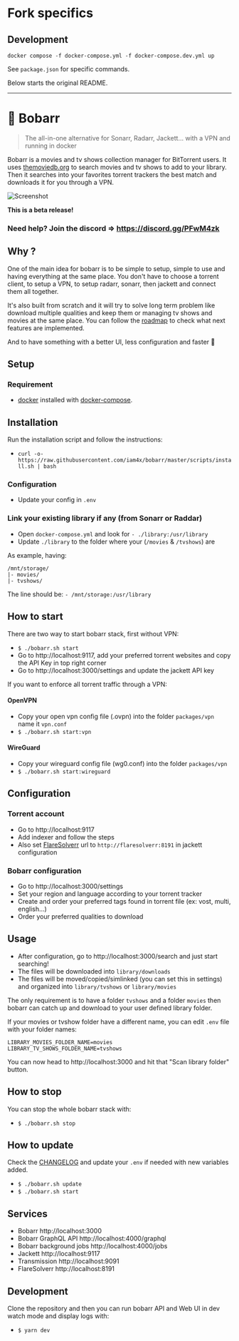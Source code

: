# Fork specifics

## Development

```shell
docker compose -f docker-compose.yml -f docker-compose.dev.yml up
```

See `package.json` for specific commands.

Below starts the original README.

---



# 🍿 Bobarr
> The all-in-one alternative for Sonarr, Radarr, Jackett... with a VPN and running in docker

Bobarr is a movies and tv shows collection manager for BitTorrent users. It uses [themoviedb.org](https://www.themoviedb.org/) to search movies and tv shows to add to your library. Then it searches into your favorites torrent trackers the best match and downloads it for you through a VPN.

![Screenshot](./screenshot.png)

**This is a beta release!**

### Need help? Join the discord => https://discord.gg/PFwM4zk

## Why ?

One of the main idea for bobarr is to be simple to setup, simple to use and having everything at the same place.
You don't have to choose a torrent client, to setup a VPN, to setup radarr, sonarr, then jackett and connect them all together.

It's also built from scratch and it will try to solve long term problem like download multiple qualities and keep them or managing tv shows and movies at the same place.
You can follow the [roadmap](https://github.com/iam4x/bobarr/projects/1) to check what next features are implemented.

And to have something with a better UI, less configuration and faster 🚀

## Setup

### Requirement

* [docker](https://get.docker.com/) installed with [docker-compose](https://docs.docker.com/compose/install/).

## Installation

Run the installation script and follow the instructions:
* `curl -o- https://raw.githubusercontent.com/iam4x/bobarr/master/scripts/install.sh | bash`

### Configuration

* Update your config in `.env`

### Link your existing library if any (from Sonarr or Raddar)

* Open `docker-compose.yml` and look for `- ./library:/usr/library`
* Update `./library` to the folder where your (`/movies` & `/tvshows`) are

As example, having:
```
/mnt/storage/
|- movies/
|- tvshows/
```
The line should be: `- /mnt/storage:/usr/library`


## How to start

There are two way to start bobarr stack, first without VPN:

* `$ ./bobarr.sh start`
* Go to http://localhost:9117, add your preferred torrent websites and copy the API Key in top right corner
* Go to http://localhost:3000/settings and update the jackett API key

If you want to enforce all torrent traffic through a VPN:

#### OpenVPN

* Copy your open vpn config file (.ovpn) into the folder `packages/vpn` name it `vpn.conf`
* `$ ./bobarr.sh start:vpn`

#### WireGuard

* Copy your wireguard config file (wg0.conf) into the folder `packages/vpn`
* `$ ./bobarr.sh start:wireguard`

## Configuration

### Torrent account

* Go to http://localhost:9117
* Add indexer and follow the steps
* Also set [FlareSolverr](https://github.com/Jackett/Jackett#configuring-flaresolverr) url to `http://flaresolverr:8191` in jackett configuration

### Bobarr configuration

* Go to http://localhost:3000/settings
* Set your region and language according to your torrent tracker
* Create and order your preferred tags found in torrent file (ex: vost, multi, english...)
* Order your preferred qualities to download

## Usage

* After configuration, go to http://localhost:3000/search and just start searching!
* The files will be downloaded into `library/downloads`
* The files will be moved/copied/simlinked (you can set this in settings) and organized into `library/tvshows` or `library/movies`

The only requirement is to have a folder `tvshows` and a folder `movies` then bobarr can catch up and download to your user defined library folder.

If your movies or tvshow folder have a different name, you can edit `.env` file with your folder names:

```
LIBRARY_MOVIES_FOLDER_NAME=movies
LIBRARY_TV_SHOWS_FOLDER_NAME=tvshows
```

You can now head to http://localhost:3000 and hit that "Scan library folder" button.

## How to stop

You can stop the whole bobarr stack with:

* `$ ./bobarr.sh stop`

## How to update

Check the [CHANGELOG](https://github.com/iam4x/bobarr/blob/master/CHANGELOG.md) and update your `.env` if needed with new variables added.

* `$ ./bobarr.sh update`
* `$ ./bobarr.sh start`

## Services

* Bobarr http://localhost:3000
* Bobarr GraphQL API http://localhost:4000/graphql
* Bobarr background jobs http://localhost:4000/jobs
* Jackett http://localhost:9117
* Transmission http://localhost:9091
* FlareSolverr http://localhost:8191

## Development

Clone the repository and then you can run bobarr API and Web UI in dev watch mode and display logs with:

* `$ yarn dev`
